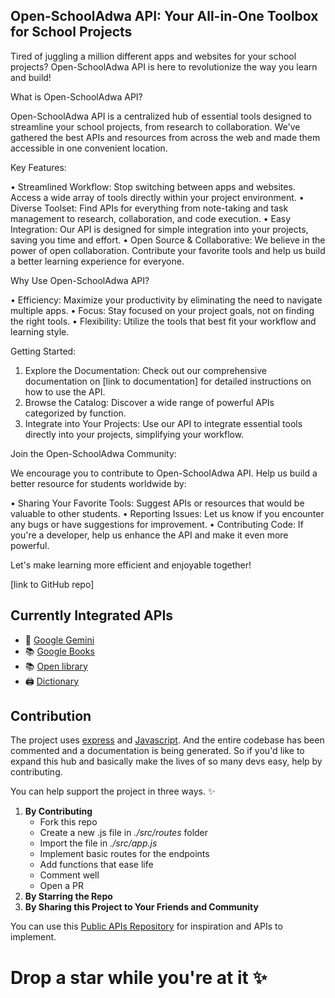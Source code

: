 ## Open-SchoolAdwa API: Your All-in-One Toolbox for School Projects

Tired of juggling a million different apps and websites for your school projects? Open-SchoolAdwa API is here to revolutionize the way you learn and build!

What is Open-SchoolAdwa API?

Open-SchoolAdwa API is a centralized hub of essential tools designed to streamline your school projects, from research to collaboration. We've gathered the best APIs and resources from across the web and made them accessible in one convenient location.

Key Features:

• Streamlined Workflow: Stop switching between apps and websites. Access a wide array of tools directly within your project environment.
• Diverse Toolset: Find APIs for everything from note-taking and task management to research, collaboration, and code execution.
• Easy Integration: Our API is designed for simple integration into your projects, saving you time and effort.
• Open Source & Collaborative: We believe in the power of open collaboration. Contribute your favorite tools and help us build a better learning experience for everyone.

Why Use Open-SchoolAdwa API?

• Efficiency: Maximize your productivity by eliminating the need to navigate multiple apps.
• Focus: Stay focused on your project goals, not on finding the right tools.
• Flexibility: Utilize the tools that best fit your workflow and learning style.

Getting Started:

1. Explore the Documentation: Check out our comprehensive documentation on [link to documentation] for detailed instructions on how to use the API.
2. Browse the Catalog: Discover a wide range of powerful APIs categorized by function.
3. Integrate into Your Projects: Use our API to integrate essential tools directly into your projects, simplifying your workflow.

Join the Open-SchoolAdwa Community:

We encourage you to contribute to Open-SchoolAdwa API. Help us build a better resource for students worldwide by:

• Sharing Your Favorite Tools: Suggest APIs or resources that would be valuable to other students.
• Reporting Issues: Let us know if you encounter any bugs or have suggestions for improvement.
• Contributing Code: If you're a developer, help us enhance the API and make it even more powerful.

Let's make learning more efficient and enjoyable together!

[link to GitHub repo]

## Currently Integrated APIs

- 🐙 [Google Gemini](https://api.github.com/)
- 📚 [Google Books](https://www.googleapis.com)
- 📚 [Open library](https://openlibrary.org/)
- 🖨 [Dictionary](https://api.dictionaryapi.dev/)

## Contribution

The project uses [express](https://expressjs.com/) and [Javascript](https://www.javascript.org/). And the entire codebase has been commented and a documentation is being generated. So if you'd like to expand this hub and basically make the lives of so many devs easy, help by contributing.

You can help support the project in three ways. ✨

1. **By Contributing**
   - Fork this repo
   - Create a new .js file in _./src/routes_ folder
   - Import the file in _./src/app.js_
   - Implement basic routes for the endpoints
   - Add functions that ease life
   - Comment well
   - Open a PR
1. **By Starring the Repo**
1. **By Sharing this Project to Your Friends and Community**

You can use this [Public APIs Repository](https://github.com/public-apis/public-apis) for inspiration and APIs to implement.

# Drop a star while you're at it ✨
